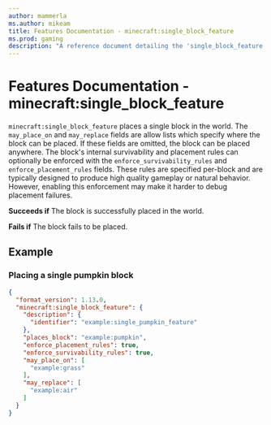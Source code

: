 ```yaml
---
author: mammerla
ms.author: mikeam
title: Features Documentation - minecraft:single_block_feature
ms.prod: gaming
description: "A reference document detailing the 'single_block_feature' feature"
---
```


# Features Documentation - minecraft:single_block_feature

`minecraft:single_block_feature` places a single block in the world. The `may_place_on` and `may_replace` fields are allow lists which specify where the block can be placed. If these fields are omitted, the block can be placed anywhere. The block's internal survivability and placement rules can optionally be enforced with the `enforce_survivability_rules` and `enforce_placement_rules` fields. These rules are specified per-block and are typically designed to produce high quality gameplay or natural behavior. However, enabling this enforcement may make it harder to debug placement failures.

**Succeeds if**
The block is successfully placed in the world.

**Fails if**
The block fails to be placed.

## Example

### Placing a single pumpkin block

```json
{
  "format_version": 1.13.0,
  "minecraft:single_block_feature": {
    "description": {
      "identifier": "example:single_pumpkin_feature"
    },
    "places_block": "example:pumpkin",
    "enforce_placement_rules": true,
    "enforce_survivability_rules": true,
    "may_place_on": [
      "example:grass"
    ],
    "may_replace": [
      "example:air"
    ]
  }
}
```
